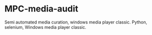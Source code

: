 # MPC-media-audit
Semi automated media curation, windows media player classic. Python, selenium, Windows media player classic.

